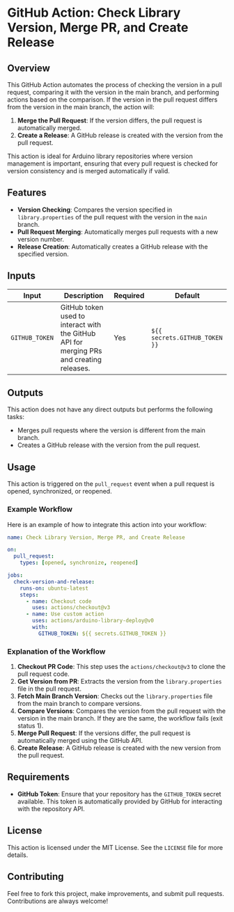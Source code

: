 # GitHub Action: Check Library Version, Merge PR, and Create Release

## Overview

This GitHub Action automates the process of checking the version in a pull request, comparing it with the version in the main branch, and performing actions based on the comparison. If the version in the pull request differs from the version in the main branch, the action will:

1. **Merge the Pull Request**: If the version differs, the pull request is automatically merged.
2. **Create a Release**: A GitHub release is created with the version from the pull request.

This action is ideal for Arduino library repositories where version management is important, ensuring that every pull request is checked for version consistency and is merged automatically if valid.

## Features

- **Version Checking**: Compares the version specified in `library.properties` of the pull request with the version in the `main` branch.
- **Pull Request Merging**: Automatically merges pull requests with a new version number.
- **Release Creation**: Automatically creates a GitHub release with the specified version.

## Inputs

| Input              | Description                                                             | Required | Default                  |
|--------------------|-------------------------------------------------------------------------|----------|--------------------------|
| `GITHUB_TOKEN`     | GitHub token used to interact with the GitHub API for merging PRs and creating releases. | Yes      | `${{ secrets.GITHUB_TOKEN }}` |

## Outputs

This action does not have any direct outputs but performs the following tasks:
- Merges pull requests where the version is different from the main branch.
- Creates a GitHub release with the version from the pull request.

## Usage

This action is triggered on the `pull_request` event when a pull request is opened, synchronized, or reopened.

### Example Workflow

Here is an example of how to integrate this action into your workflow:

```yaml
name: Check Library Version, Merge PR, and Create Release

on:
  pull_request:
    types: [opened, synchronize, reopened]

jobs:
  check-version-and-release:
    runs-on: ubuntu-latest
    steps:
      - name: Checkout code
        uses: actions/checkout@v3
      - name: Use custom action
        uses: actions/arduino-library-deploy@v0
        with:
          GITHUB_TOKEN: ${{ secrets.GITHUB_TOKEN }}
```

### Explanation of the Workflow

1. **Checkout PR Code**: This step uses the `actions/checkout@v3` to clone the pull request code.
2. **Get Version from PR**: Extracts the version from the `library.properties` file in the pull request.
3. **Fetch Main Branch Version**: Checks out the `library.properties` file from the main branch to compare versions.
4. **Compare Versions**: Compares the version from the pull request with the version in the main branch. If they are the same, the workflow fails (exit status 1).
5. **Merge Pull Request**: If the versions differ, the pull request is automatically merged using the GitHub API.
6. **Create Release**: A GitHub release is created with the new version from the pull request.

## Requirements

- **GitHub Token**: Ensure that your repository has the `GITHUB_TOKEN` secret available. This token is automatically provided by GitHub for interacting with the repository API.

## License

This action is licensed under the MIT License. See the `LICENSE` file for more details.

## Contributing

Feel free to fork this project, make improvements, and submit pull requests. Contributions are always welcome!
